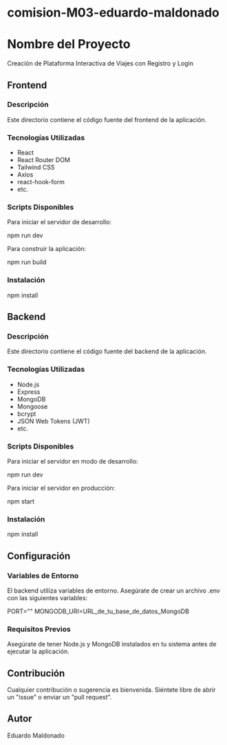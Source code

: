 # comision-M03-eduardo-maldonado

# Nombre del Proyecto

Creación de Plataforma Interactiva de Viajes con Registro y Login

## Frontend

### Descripción
Este directorio contiene el código fuente del frontend de la aplicación.

### Tecnologías Utilizadas
- React
- React Router DOM
- Tailwind CSS
- Axios
- react-hook-form
- etc.

### Scripts Disponibles
Para iniciar el servidor de desarrollo:

npm run dev

Para construir la aplicación:

npm run build

### Instalación
npm install

## Backend

### Descripción
Este directorio contiene el código fuente del backend de la aplicación.

### Tecnologías Utilizadas
- Node.js
- Express
- MongoDB
- Mongoose
- bcrypt
- JSON Web Tokens (JWT)
- etc.

### Scripts Disponibles
Para iniciar el servidor en modo de desarrollo:

npm run dev

Para iniciar el servidor en producción:

npm start

### Instalación
npm install

## Configuración

### Variables de Entorno
El backend utiliza variables de entorno. Asegúrate de crear un archivo .env con las siguientes variables:

PORT=""
MONGODB_URI=URL_de_tu_base_de_datos_MongoDB


### Requisitos Previos
Asegúrate de tener Node.js y MongoDB instalados en tu sistema antes de ejecutar la aplicación.

## Contribución
Cualquier contribución o sugerencia es bienvenida. Siéntete libre de abrir un "issue" o enviar un "pull request".


## Autor
Eduardo Maldonado
